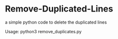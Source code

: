 # Remove-Duplicated-Lines
a simple python code to delete the duplicated lines

Usage:
python3 remove_duplicates.py <filename>
